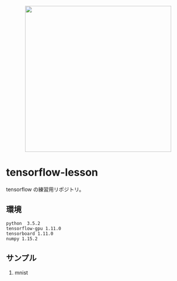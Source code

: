 <p align="center">
<img src="https://user-images.githubusercontent.com/8604827/60431581-11f84e80-9c3b-11e9-81b6-2c47bf8d0e62.png" width="400px">
</p>

# tensorflow-lesson
tensorflow の練習用リポジトリ。 

## 環境
```
python  3.5.2  
tensorflow-gpu 1.11.0   
tensorboard 1.11.0
numpy 1.15.2  
```
## サンプル
1. mnist
